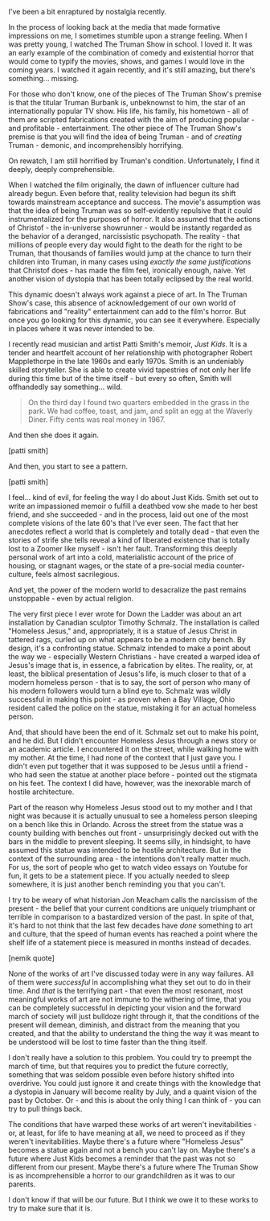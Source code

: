 I've been a bit enraptured by nostalgia recently.

In the process of looking back at the media that made formative impressions on me, I sometimes stumble upon a strange feeling. When I was pretty young, I watched The Truman Show in school. I loved it. It was an early example of the combination of comedy and existential horror that would come to typify the movies, shows, and games I would love in the coming years. I watched it again recently, and it's still amazing, but there's something... missing.

For those who don't know, one of the pieces of The Truman Show's premise is that the titular Truman Burbank is, unbeknownst to him, the star of an internationally popular TV show. His life, his family, his hometown - all of them are scripted fabrications created with the aim of producing popular - and profitable - entertainment. The other piece of The Truman Show's premise is that you will find the idea of being Truman - and of *creating* Truman - demonic, and incomprehensibly horrifying.

On rewatch, I am still horrified by Truman's condition. Unfortunately, I find it deeply, deeply comprehensible.

When I watched the film originally, the dawn of influencer culture had already begun. Even before that, reality television had begun its shift towards mainstream acceptance and success. The movie's assumption was that the idea of being Truman was so self-evidently repulsive that it could instrumentalized for the purposes of horror. It also assumed that the actions of Christof - the in-universe showrunner - would be instantly regarded as the behavior of a deranged, narcissistic psychopath. The reality - that millions of people every day would fight to the death for the right to be Truman, that thousands of families would jump at the chance to turn their children into Truman, in many cases using *exactly the same justifications* that Christof does - has made the film feel, ironically enough, naive. Yet another vision of dystopia that has been totally eclipsed by the real world.

This dynamic doesn't always work against a piece of art. In The Truman Show's case, this absence of acknowledgement of our own world of fabrications and "reality" entertainment can add to the film's horror. But once you go looking for this dynamic, you can see it everywhere. Especially in places where it was never intended to be.

I recently read musician and artist Patti Smith's memoir, *Just Kids*. It is a tender and heartfelt account of her relationship with photographer Robert Mapplethorpe in the late 1960s and early 1970s. Smith is an undeniably skilled storyteller. She is able to create vivid tapestries of not only her life during this time but of the time itself - but every so often, Smith will offhandedly say something... wild.

> On the third day I found two quarters embedded in the grass in the park. We had coffee, toast, and jam, and split an egg at the Waverly Diner. Fifty cents was real money in 1967.

And then she does it again.

[patti smith]

And then, you start to see a pattern.

[patti smith]

I feel... kind of evil, for feeling the way I do about Just Kids. Smith set out to write an impassioned memoir o fulfill a deathbed vow she made to her best friend, and she succeeded - and in the process, laid out one of the most complete visions of the late 60's that I've ever seen. The fact that her anecdotes reflect a world that is completely and totally dead - that even the stories of strife she tells reveal a kind of liberated existence that is totally lost to a Zoomer like myself - isn't her fault. Transforming this deeply personal work of art into a cold, materialistic account of the price of housing, or stagnant wages, or the state of a pre-social media counter-culture, feels almost sacrilegious.

And yet, the power of the modern world to desacralize the past remains unstoppable - even by actual religion.

The very first piece I ever wrote for Down the Ladder was about an art installation by Canadian sculptor Timothy Schmalz. The installation is called "Homeless Jesus," and, appropriately, it is a statue of Jesus Christ in tattered rags, curled up on what appears to be a modern city bench. By design, it's a confronting statue. Schmalz intended to make a point about the way we - especially Western Christians - have created a warped idea of Jesus's image that is, in essence, a fabrication by elites. The reality, or, at least, the biblical presentation of Jesus's life, is much closer to that of a modern homeless person - that is to say, the sort of person who many of his  modern followers would turn a blind eye to. Schmalz was wildly successful in making this point - as proven when a Bay Village, Ohio resident called the police on the statue, mistaking it for an actual homeless person.

And, that should have been the end of it. Schmalz set out to make his point, and he did. But I didn't encounter Homeless Jesus through a news story or an academic article. I encountered it on the street, while walking home with my mother. At the time, I had none of the context that I just gave you. I didn't even put together that it was supposed to be Jesus until a friend - who had seen the statue at another place before - pointed out the stigmata on his feet. The context I did have, however, was the inexorable march of hostile architecture. 

Part of the reason why Homeless Jesus stood out to my mother and I that night was because it is actually unusual to see a homeless person sleeping on a bench like this in Orlando. Across the street from the statue was a county building with benches out front - unsurprisingly decked out with the bars in the middle to prevent sleeping. It seems silly, in hindsight, to have assumed this statue was intended to be hostile architecture. But in the context of the surrounding area - the intentions don't really matter much. For us, the sort of people who get to watch video essays on Youtube for fun, it gets to be a statement piece. If you actually needed to sleep somewhere, it is just another bench reminding you that you can't.

I try to be weary of what historian Jon Meacham calls the narcissism of the present - the belief that your current conditions are uniquely triumphant or terrible in comparison to a bastardized version of the past. In spite of that, it's hard to not think that the last few decades have *done* something to art and culture, that the speed of human events has reached a point where the shelf life of a statement piece is measured in months instead of decades. 

[nemik quote]

None of the works of art I've discussed today were in any way failures. All of them were *successful* in accomplishing what they set out to do in their time. And *that* is the terrifying part - that even the most resonant, most meaningful works of art are not immune to the withering of time, that you can be completely successful in depicting your vision and the forward march of society will just bulldoze right through it, that the conditions of the present will demean, diminish, and distract from the meaning that you created, and that the ability to understand the thing the way it was meant to be understood will be lost to time faster than the thing itself.

I don't really have a solution to this problem. You could try to preempt the march of time, but that requires you to predict the future correctly, something that was seldom possible even before history shifted into overdrive. You could just ignore it and create things with the knowledge that a dystopia in January will become reality by July, and a quaint vision of the past by October. Or - and this is about the only thing I can think of - you can try to pull things back. 

The conditions that have warped these works of art weren't inevitabilities - or, at least, for life to have meaning at all, we need to proceed as if they weren't inevitabilities. Maybe there's a future where "Homeless Jesus" becomes a statue again and not a bench you can't lay on. Maybe there's a future where Just Kids becomes a reminder that the past was not so different from our present. Maybe there's a future where The Truman Show is as incomprehensible a horror to our grandchildren as it was to our parents.

I don't know if that will be our future. But I think we owe it to these works to try to make sure that it is.